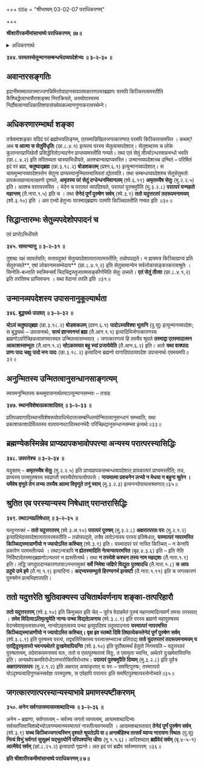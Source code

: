 +++
title = "श्रीभाष्यम् 03-02-07 पराधिकरणम्"

+++


**श्रीशारीरकमीमांसाभाष्ये पराधिकरणम् ॥७॥**

<details><summary>अधिकरणार्थः</summary>

सर्वस्मात्परं परब्रह्मैव, न तु ततोऽपि परं किढ
</details>

**३४४. परमतस्सेतून्मानसम्बन्धभेदव्यपदेशेभ्यः ॥ ३–२–३० ॥**

## अवान्तरसङ्गतिः

इदानीमस्मात्परस्माज्जगन्निमित्तोपादानरूपपरमकारणात्परब्रह्मणः परमपि किञ्चित्तत्वमस्तीति कैश्चिद्धेत्वाभासैराशङ्क्य निराक्रियते, अस्योपास्यस्य निर्दोषत्वानवधिकातिशयासंख्येयकल्याणगुणाकरत्वस्थेम्ने।

## अधिकरणारम्भार्था शङ्का

तत्रेयमाशङ्का यदिदं परं ब्रह्मोभयलिङ्गम्, एतस्मान्निखिलजगत्कारणात् परमपि किञ्चित्तत्वमस्ति । कथम्? अथ **य आत्मा स सेतुर्विधृतिः** (छा.८.४.१) इत्यस्य परस्य सेतुत्वव्यपदेशात्। सेतुशब्दस्य च लोके कूलान्तरप्राप्तिहेतौ प्रसिद्धेरितोऽन्यदनेन प्राप्तव्यमस्तीति गम्यते। तथा एतं सेतुं तीर्त्वाऽन्धस्सन्ननन्धो भवति (छा.८.४.२) इति तरितव्यता चास्याभिधीयते, अतश्चान्यत्प्राप्यमस्ति। उन्मानव्यपदेशाच्च उन्मितं – परिमितं इदं परं ब्रह्म, **चतुष्पाद्ब्रह्म** (छा.३.१८.२) **षोडशकलम्** (प्रश्न.६.१) इत्युन्मानव्यपदेशात्। स चायमुन्मानव्यपदेशस्तेन सेतुना प्राप्यस्यानुन्मितस्यास्तितां द्योतयति। तथा सम्बन्धव्यपदेशश्च सेतुसेतुमतोः प्रापकत्वप्राप्यत्वलक्षणो दृश्यते, **अमृतस्य परं सेतुं दग्धेन्धनमिवानलम्** (श्वे.६.१९) **अमृतस्यैष सेतुः** (मु.२.२.५) इति। अतश्च परात्परमस्ति । भेदेन च परात्परं व्यपदिश्यते,
परात्परं पुरुषमुपैति (मु.३.२.८) **परात्परं यन्महतो महान्तम्** (तै.नारा.१.५) इति च । तथा **तेनेदं पूर्णं पुरुषेण सर्वम्** (श्वे.३.९) **ततो यदुत्तरतरं तदरूपमनामयम्** (श्वे.३.१०) इति । अत एभ्यो हेतुभ्यः परस्माद्ब्रह्मणः परमपि किञ्चिदस्तीति गम्यत इति ॥३०॥

## सिद्धान्तारम्भः सेतुव्यपदेशोपपादनं च

एवं प्राप्तेऽभिधीयते

**३४५. सामान्यात्तु ॥ ३–२–३१ ॥**

तुशब्दः पक्षं व्यावर्तयति; यत्तावदुक्तं सेतुव्यपदेशात्परात्परमस्तीति; तन्नोपपद्यते। न ह्ययमत्र किञ्चित्प्राप्यं प्रति सेतुरुच्यते**, एषां लोकानामसम्भेदाय** (छा.८.४.१,२) इति सेतुसामान्येन सर्वलोकासङ्करकरत्वश्रुतेः । सिनोति-बध्नाति स्वस्मिन्सर्वं
चिदचिद्वस्तुजातमसङ्कीर्णमिति सेतुः उच्यते। **एतं सेतुं तीत्वा** (छा.८.४.१,२) इति तरतिश्च प्राप्तिवचनः । यथा वेदान्तं तरति इति ॥३१॥

## उन्मानव्यपदेशस्य उपासनानुकूल्यार्थता

**३४६. बुद्ध्यर्थः पादवत् ॥ ३–२–३२ ॥**

**योऽयं चतुष्पाद्ब्रह्म** (छा.३.१८.२) **षोडशकलम्** (प्रश्न.६.१) **पादोऽस्यविश्वा भूतानि** (पु.सू) इत्युन्मानव्यपदेशः; स बुद्ध्यर्थः – उपासनार्थः, **सत्यं ज्ञानमनन्तं ब्रह्म** (तै.आन.१.१) इत्यादिभिर्जगत्कारणस्य ब्रह्मणोऽपरिच्छिन्नत्वावगमात्स्वत उन्मितत्वासम्भवात् । जगत्कारणत्वं हि तस्यैव श्रूयते **तस्माद्वा एतस्मादात्मन आकाशस्सम्भूतः** (तै.आन.१.२) **सोऽकामयत बहु स्यां प्रजायेयेति** (तै.आन.६.२) इति। अतो **यथा वाक्पादः प्राणः पादः चक्षुः पादो मनः पादः** (छा.३.१८.२) इत्यादिना ब्रह्मणो वागादिपादव्यपदेश उपासनार्थः एवमयमपि॥३२॥

## अनुन्मितस्य उन्मितत्वानुसन्धानसाङ्गत्यम्

स्वयमनुन्मितस्य कथमुपासनार्थतयाऽप्युन्मानसम्भवः – तत्राह

**३४७. स्थानविशेषात्प्रकाशादिवत् ॥ ३–२–३३ ॥**

प्रतिपन्नवागादिस्थानविशेषरूपोपाधिभेदात्तत्सम्बन्धितयोन्मितत्वानुसन्धानं सम्भवति; यथा प्रकाशाकाशादेर्विततस्य वातायनघटादिस्थानभेदैः परिच्छिद्यानुसन्धानसम्भव इत्यर्थः॥३३॥

## ब्रह्मण्येकस्मिन्नेव प्राप्यप्रापकभावोपपत्त्या अन्यस्य परात्परस्यासिद्धिः

**३४८. उपपत्तेश्च ॥ ३–२–३४ ॥**

यदुक्तम् – **अमृतस्यैष सेतुः** (मु.२.२.५) इति प्राप्यप्रापकसम्बन्धव्यपदेशात् प्रापकात्परं प्राप्यमस्तीति; तन्न, प्राप्यस्य परमपुरुषस्य स्वप्राप्तौ स्वस्यैवोपायत्वोपपत्तेः।
**नायमात्मा प्रवचनेन लभ्यो न मेधया न बहुना श्रुतेन । यमैवेष वृणुते तेन लभ्यः तस्यैष आत्मा विवृणुते तनूं स्वाम्** (मु.३.२.३) इत्यनन्योपायत्वश्रवणात्॥३५॥

## श्रुतित एव परस्यान्यस्य निषेधात् परान्तरासिद्धिः

**३४९. तथाऽन्यप्रतिषेधात् ॥ ३–२–३५ ॥**

यत्पुनरुक्तं – **ततो यदुत्तरतरम्** (श्वे.३.अ.१०) **परात्परं पुरुषम्** (मु.३.२.८) **अक्षरात्परतः परः** (मु.२.१.२) इत्यादिभेदव्यपदेशात्परात्परमस्तीति – तन्नोपपद्यते, तत्रैव ततोऽन्यस्य परस्य प्रतिषेधात्, **यस्मात्परं नापरमस्ति किञ्चिद्यस्मान्नाणीयो न ज्यायोऽस्ति कश्चित्** (श्वे.३.९) इति। यस्मादपरं परं नास्ति किञ्चित् – न केनापि प्रकारेण परमस्तीत्यर्थः ।
तथाऽन्यत्रापि **न ह्येतस्मादिति नेत्यन्यत्परमस्ति** (बृह.४.३.६) इति – इति नेति निर्दिष्टादेतस्माद्ब्रह्मणोऽन्यत्परं न ह्यस्तीत्यर्थः। तथा **न तस्येशे कश्चन तस्य नाम महद्यशः** (तै.नारा.१.९) इति। तद्धि जगदुपादानकारणतयाऽनन्तरमुक्तं **सर्वे निमेषा जज्ञिरे विद्युतः पुरुषादधि** (तै.नारा.१.८) **स आपः प्रदुघे उभे इमे** (तै.ना.१.९) इत्यादिना।
**अद्भ्यस्सम्भूतो हिरण्यगर्भ इत्यष्टौ** (तै.नारा.१.११) इति च जगत्कारणं पुरुषमेनं प्रत्यभिज्ञापयति।

## ततो यदुत्तरेति श्रुतिवाक्यस्य उचितार्थवर्णनाय शङ्का-तत्परिहारौ

**ततो यदुत्तरतरम्** (श्वे.३.१०) इति किमुच्यत इति चेत् – पूर्वत्र वेदाहमेतं पुरुषं महान्तमादित्यवर्णं तमसः परस्तात् । **तमेव विदित्वाऽतिमृत्युमेति नान्यः पन्था विद्यतेऽयनाय** (श्वे.३.८.९) इति परस्य ब्रह्मणो महापुरुषस्य वेदनमेवामृतत्वसाधनम्, नान्योऽमृतत्वस्य पन्था इत्युपदिश्य तदुपपादनाय **यस्मात्परं नापरमस्ति किञ्चिद्यस्मान्नाणीयो न ज्यायोऽस्ति कश्चित्। वृक्ष इव स्तब्घो दिवि तिष्ठत्येकस्तेनेदं पूर्णं पुरुषेण सर्वम्** (श्वे.३.८.९) इति पुरुषस्य परत्वं, तद्व्यतिरिक्तस्य परत्वासम्भवञ्च प्रतिपाद्य **ततो युदत्तरतरं तदरूपमनामयम् य एतद्विदुरमृतास्ते भवन्त्यथेतरे दुःखमेवापियन्ति** (श्वे.३.१०) इति पूर्वोक्तमर्थं हेतुतो निगमयति – यदुत्तरतरं पुरुषतत्त्वम्, तदेवारूपमनामयं यतः, ततो य एतत्पुरुषतत्त्वं विदुः, त एवामृता भवन्ति, अथेतरे दुःखमेवापियन्ति इति। अन्यथोपक्रमविरोधोऽनन्तरोक्तिविरोधश्च। **परात्परं पुरुषमुपैति दिव्यम्** (मु.३.२.८) इति पूर्वत्र **अक्षरात्परतःपरः** (मु.२.१.२) इति अक्षरात् अव्याकृतात् यः परः – समष्टिपुरुषः; तस्मात्परो योऽदृश्यत्वादिगुणकस्सर्वज्ञः परमपुरुषः, स एवेहापि परात्परः इति समष्टिपुरुषात्परत्वेनोच्यते॥३५॥

## जगत्कारणात्परस्यान्यस्याभावे प्रमाणस्पष्टीकरणम्

**३५०. अनेन सर्वगतत्वमायामशब्दादिभ्यः ॥ ३–२–३६ ॥**

अनेन – ब्रह्मणा, सर्वगतत्वम् – सर्वस्य जगतो व्यप्तत्वम्, आयामशब्दादिभ्यः सर्वव्याप्तिवाचिशब्देभ्योऽवगम्यमानमस्मात्परं नास्तीत्यवगमयति । आयामशब्दस्तावत् **तेनेदं पूर्णं पुरुषेण सर्वम्** (श्वे.३.९) **यच्च किञ्चिज्जगत्यस्मिन् दृश्यते श्रूयतेऽपि वा॥ अन्तर्बहिश्च तत्सर्वं व्याप्य नारायणः स्थितः** (पु.सू) **नित्यं विभुं सर्वगतं सुसूक्ष्मं यद्भूतयोर्नि परिपश्यन्ति धीराः** (मु.१.१.६)। आदिशब्दात् **ब्रह्मैवेदं सर्वम्** (बृ.४-५-१) **आत्मैवेदं सर्वम्** (छां.८.२५.२) इत्यादयो गृह्यन्ते। अत इदं परं ब्रह्मैव सर्वस्मात्परम् ॥३६॥

**इति श्रीशारीरकमीमांसाभाष्ये पराधिकरणम्॥ ७॥**


